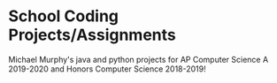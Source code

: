 # School Coding Projects/Assignments
Michael Murphy's java and python projects for AP Computer Science A 2019-2020 and Honors Computer Science 2018-2019!
